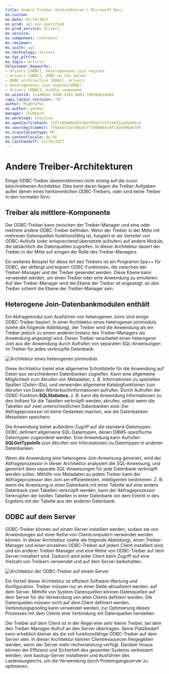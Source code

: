 ```yaml
---
title: Andere Treiber Architekturen | Microsoft Docs
ms.custom: 
ms.date: 01/19/2017
ms.prod: sql-non-specified
ms.prod_service: drivers
ms.service: 
ms.component: reference
ms.reviewer: 
ms.suite: sql
ms.technology: drivers
ms.tgt_pltfrm: 
ms.topic: article
helpviewer_keywords:
- drivers [ODBC], heterogeneous join engines
- drivers [ODBC], ODBC on the server
- ODBC architecture [ODBC], drivers
- heterogeneous join engines[ODBC]
- drivers [ODBC], middle component
ms.assetid: 1cad06ee-5940-4361-8d01-7d850db1dd66
caps.latest.revision: "8"
author: MightyPen
ms.author: genemi
manager: jhubbard
ms.workload: Inactive
ms.openlocfilehash: f3fc19dd4b6553362705b7cc57c9431a29aa91ca
ms.sourcegitcommit: 7f8aebc72e7d0c8cff3990865c9f1316996a67d5
ms.translationtype: MT
ms.contentlocale: de-DE
ms.lasthandoff: 11/20/2017
---
```

# <a name="other-driver-architectures"></a>Andere Treiber-Architekturen
Einige ODBC-Treiber übereinstimmen nicht streng auf die zuvor beschriebenen Architektur. Dies kann daran liegen die Treiber Aufgaben außer denen eines herkömmlichen ODBC-Treibers, oder sind keine Treiber in den normalen Sinn.  
  
## <a name="driver-as-a-middle-component"></a>Treiber als mittlere-Komponente  
 Der ODBC-Treiber kann zwischen der Treiber-Manager und eine oder mehrere andere ODBC-Treiber befinden. Wenn der Treiber in der Mitte mit mehreren Datenquellen funktionsfähig ist, fungiert er als Verteiler von ODBC-Aufrufe (oder entsprechend übersetzte aufrufen) auf andere Module, die tatsächlich die Datenquellen zugreifen. In dieser Architektur dauert der Treiber in der Mitte auf einigen der Rolle des Treiber-Managers.  
  
 Ein weiteres Beispiel für diese Art des Treibers ist ein Programm Spy++ für ODBC, der abfängt und kopiert ODBC-Funktionen, die zwischen der Treiber-Manager und der Treiber gesendet werden. Diese Ebene kann verwendet werden, um einen Treiber oder eine Anwendung zu emulieren. Auf den Treiber-Manager wird die Ebene der Treiber ist angezeigt. an den Treiber scheint die Ebene der Treiber-Manager sein.  
  
## <a name="heterogeneous-join-engines"></a>Heterogene Join-Datenbankmodulen enthält  
 Ein Abfragemodul zum Ausführen von heterogenen Joins sind einige ODBC-Treiber basiert. In einer Architektur eines heterogenen joinmoduls (siehe die folgende Abbildung), der Treiber wird die Anwendung als ein Treiber jedoch zu einem anderen Instanz des Treiber-Managers als Anwendung angezeigt wird. Dieser Treiber verarbeitet einen heterogene Join aus der Anwendung durch Aufrufen von separaten SQL-Anweisungen im Treiber für jedes verknüpfte Datenbank.  
  
 ![Architektur eines heterogenen joinmoduls](../../odbc/reference/media/fig3-4.gif "fig3 4")  
  
 Diese Architektur bietet eine allgemeine Schnittstelle für die Anwendung auf Daten aus verschiedenen Datenbanken zugreifen. Kann eine allgemeine Möglichkeit zum Abrufen von Metadaten, z. B. Informationen zu speziellen Spalten (Zeilen-IDs), und verwenden allgemeine Katalogfunktionen zum Abrufen von Daten Wörterbuchinformationen aufrufen. Durch Aufrufen der ODBC-Funktion **SQLStatistics**, z. B. kann die Anwendung Informationen zu den Indizes für die Tabellen verknüpft werden, abrufen, selbst wenn die Tabellen auf zwei unterschiedlichen Datenbanken sind. Der Abfrageprozessor ist keine Gedanken machen, wie die Datenbanken Metadaten speichern.  
  
 Die Anwendung bietet außerdem Zugriff auf die standard-Datentypen. ODBC definiert allgemeine SQL-Datentypen, denen DBMS-spezifische Datentypen zugeordnet werden. Eine Anwendung kann Aufrufen **SQLGetTypeInfo** zum Abrufen von Informationen zu Datentypen in anderen Datenbanken.  
  
 Wenn die Anwendung eine heterogene Join-Anweisung generiert, wird der Abfrageprozessor in dieser Architektur analysiert die SQL-Anweisung, und generiert dann separate SQL-Anweisungen für jede Datenbank verknüpft werden sollen. Mithilfe von Metadaten zu jedem Treiber kann der Abfrageprozessor den Join am effizientesten, intelligenten bestimmen. Z. B. wenn die Anweisung in einer Datenbank mit einer Tabelle auf eine andere Datenbank zwei Tabellen verknüpft werden, kann der Abfrageprozessor Verknüpfen der beiden Tabellen in einer Datenbank vor dem Eintritt in des Ergebnis mit der Tabelle aus der anderen Datenbank.  
  
## <a name="odbc-on-the-server"></a>ODBC auf dem Server  
 ODBC-Treiber können auf einem Server installiert werden, sodass sie von Anwendungen auf einer Reihe von Clientcomputern verwendet werden können. In dieser Architektur (siehe die folgende Abbildung), einen Treiber-Manager und einen einzelnen ODBC-Treiber auf jedem Client installiert sind, und ein anderer Treiber-Manager und eine Reihe von ODBC-Treiber auf dem Server installiert sind. Dadurch wird jeder Client beim Zugriff auf eine Vielzahl von Treibern verwendet und auf dem Server beibehalten.  
  
 ![Architektur der ODBC-Treiber auf einem Server](../../odbc/reference/media/fig3-5.gif "FIG3 5")  
  
 Ein Vorteil dieser Architektur ist effizient Software-Wartung und Konfiguration. Treiber müssen nur an einer Stelle aktualisiert werden: auf dem Server. Mithilfe von System-Datenquellen können Datenquellen auf dem Server für die Verwendung von allen Clients definiert werden. Die Datenquellen müssen nicht auf dem Client definiert werden. Verbindungspooling kann verwendet werden, zur Optimierung dieses Prozesses mit dem Clients eine Verbindung mit Datenquellen herstellen.  
  
 Der Treiber auf dem Client ist in der Regel eine sehr kleine Treiber, bei dem den Treiber-Manager-Aufruf an den Server übertragen. Seine Platzbedarf kann erheblich kleiner als die voll funktionsfähige ODBC-Treiber auf dem Server sein. In dieser Architektur können Clientressourcen freigegeben werden, wenn der Server mehr rechenleistung verfügt. Darüber hinaus können der Effizienz und Sicherheit des gesamten Systems verbessert werden, vom backup-Server installieren und Ausführen des Lastenausgleichs, um die Verwendung durch Posteingangsserver zu optimieren.
